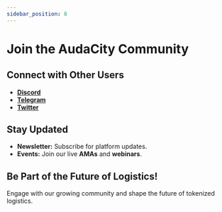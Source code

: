 ```yaml
---
sidebar_position: 8
---
```


# Join the AudaCity Community  

## Connect with Other Users  
- **[Discord](#)**  
- **[Telegram](#)**  
- **[Twitter](#)**  

## Stay Updated  
- **Newsletter:** Subscribe for platform updates.  
- **Events:** Join our live **AMAs** and **webinars**.  

## Be Part of the Future of Logistics!  
Engage with our growing community and shape the future of tokenized logistics.  

